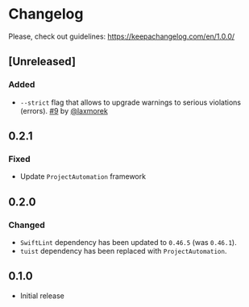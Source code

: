 # Changelog

Please, check out guidelines: https://keepachangelog.com/en/1.0.0/

## [Unreleased]

### Added

- `--strict` flag that allows to upgrade warnings to serious violations (errors). [#9](https://github.com/tuist/tuist-plugin-lint/pull/9) by [@laxmorek](https://github.com/laxmorek)

## 0.2.1

### Fixed

- Update `ProjectAutomation` framework

## 0.2.0

### Changed
 
- `SwiftLint` dependency has been updated to `0.46.5` (was `0.46.1`).
- `tuist` dependency has been replaced with `ProjectAutomation`.

## 0.1.0

- Initial release
